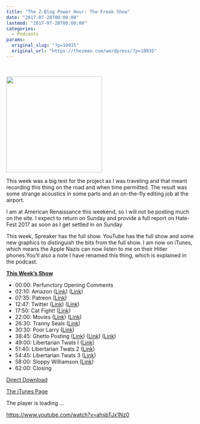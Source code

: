 ```yaml
---
title: "The Z-Blog Power Hour: The Freak Show"
date: "2017-07-28T00:00:00"
lastmod: "2017-07-28T00:00:00"
categories:
  - Podcasts
params:
  original_slug: "?p=10935"
  original_url: "https://thezman.com/wordpress/?p=10935"
---
```


 

[<img
src="http://thezman.com/wordpress/wp-content/uploads/2016/11/cropped-Z.jpg"
class="alignleft wp-image-9117" decoding="async"
sizes="(max-width: 255px) 100vw, 255px"
srcset="https://thezman.com/wordpress/wp-content/uploads/2016/11/cropped-Z.jpg 512w, https://thezman.com/wordpress/wp-content/uploads/2016/11/cropped-Z-150x150.jpg 150w, https://thezman.com/wordpress/wp-content/uploads/2016/11/cropped-Z-300x300.jpg 300w, https://thezman.com/wordpress/wp-content/uploads/2016/11/cropped-Z-144x144.jpg 144w, https://thezman.com/wordpress/wp-content/uploads/2016/11/cropped-Z-270x270.jpg 270w, https://thezman.com/wordpress/wp-content/uploads/2016/11/cropped-Z-192x192.jpg 192w, https://thezman.com/wordpress/wp-content/uploads/2016/11/cropped-Z-180x180.jpg 180w, https://thezman.com/wordpress/wp-content/uploads/2016/11/cropped-Z-32x32.jpg 32w"
width="255" height="255" />](http://thezman.com/wordpress/wp-content/uploads/2016/11/cropped-Z.jpg)

This week was a big test for the project as I was traveling and that
meant recording this thing on the road and when time permitted. The
result was some strange acoustics in some parts and an on-the-fly
editing job at the airport.

I am at American Renaissance this weekend, so I will not be posting much
on the site. I expect to return on Sunday and provide a full report on
Hate-Fest 2017 as soon as I get settled in on Sunday

This week, Spreaker has the full show. YouTube has the full show and
some new graphics to distinguish the bits from the full show. I am now
on iTunes, which means the Apple Nazis can now listen to me on their
Hitler phones.You’ll also a note I have renamed this thing, which is
explained in the podcast.

**<u>This Week’s Show</u>**

-   00:00: Perfunctory Opening Comments
-   02:10: Amazon
    ([Link](http://www.cnbc.com/2017/07/18/amazons-new-meal-kit-is-already-selling-to-some-prime-members.html?recirc=taboolainternal))
    ([Link](http://www.unz.com/article/are-amazons-shareholders-suckers/))
-   07:35: Patreon ([Link](https://www.patreon.com/about))
-   12:47: Twitter
    ([Link](http://www.breitbart.com/tech/2017/07/21/twitter-boasts-troll-crackdown-ahead-earnings-report/))
    ([Link](http://www.cnbc.com/2017/07/20/dont-buy-the-twitter-comeback-stock-to-drop-50-percent-morgan-stanley-predicts.html))
-   17:50: Cat Fight!
    ([Link](http://www.nydailynews.com/news/national/contest-winner-disqualified-pro-trump-instagram-post-article-1.3349443))
-   22:00: Movies
    ([Link](https://www.usatoday.com/story/life/tv/2017/07/20/hbos-slavery-series-confederate-draws-intense-backlash-twitter/495945001/))
    ([Link](http://www.washingtontimes.com/news/2017/jul/19/dunkirk-review-in-usa-today-warns-no-lead-actors-o/))
-   26:30: Tranny Seals
    ([Link](http://www.military.com/daily-news/2017/07/19/navy-first-female-applicants-seal-officer-special-boat-units.html))
-   30:30: Poor Larry
    ([Link](http://www.breitbart.com/tech/2017/07/24/drupal-association-accused-of-deception-and-discrimination-over-political-witch-hunt/))
-   38:45: Ghetto Posting
    ([Link](https://youtu.be/FkoZ3qYSZUM?list=PL8GnHwihdK-IBO8SgFu0aKJiiSncb6BMn))
    (<a href="https://www.youtube.com/watch?v=_e_bM7WCehY" rel="noopener"
    target="_blank">Link</a>) (<a
    href="http://www.baltimoresun.com/news/maryland/baltimore-city/bs-md-ci-ceasefire-20170718-story.html"
    rel="noopener" target="_blank">Link</a>)
-   49:00: Libertarian Twats I
    ([Link](http://reason.com/blog/2017/07/14/donald-trump-admits-border-wall-wont-sto))
-   51:40: Libertarian Twats 2
    ([Link](http://www.latimes.com/opinion/op-ed/la-oe-welch-six-trump-apologies-20170713-story.html))
-   54:45: Libertarian Twats 3
    ([Link](http://reason.com/archives/1969/01/01/black-capitalisma-preface))
-   58:00: Sloppy Williamson
    ([Link](http://www.nationalreview.com/article/449762/made-america-not-important-21st-century))
-   62:00: Closing

<a
href="https://api.spreaker.com/download/episode/12451115/ep_4_full_show.mp3"
rel="noopener" target="_blank">Direct Download</a>

<a
href="https://itunes.apple.com/us/podcast/the-z-blog-power-hour/id1262799640?mt=2"
rel="noopener" target="_blank">The iTunes Page</a>

The player is loading ...

<span class="widget_spinner dark"></span>

https://www.youtube.com/watch?v=ahsbTJx1Nz0

 

 
